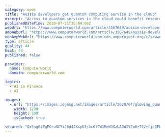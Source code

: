 ```yaml
---
category: news
title: "Aussie developers get quantum computing service in the cloud"
excerpt: "Access to quantum services in the cloud could benefit researchers and developers trying to solve complex problems that a normal computer would either take days to solve or not be able to solve it at all."
publishedDateTime: 2020-07-21T20:04:00Z
webUrl: "https://www.computerworld.com/article/3567649/aussie-developers-get-quantum-computing-service-in-the-cloud.html"
ampWebUrl: "https://www.computerworld.com/article/3567649/aussie-developers-get-quantum-computing-service-in-the-cloud.amp.html"
cdnAmpWebUrl: "https://www-computerworld-com.cdn.ampproject.org/c/s/www.computerworld.com/article/3567649/aussie-developers-get-quantum-computing-service-in-the-cloud.amp.html"
type: article
quality: 44
heat: 44
published: false

provider:
  name: Computerworld
  domain: computerworld.com

topics:
  - AI in Finance
  - AI

images:
  - url: "https://images.idgesg.net/images/article/2020/04/glowing_quantum_processor_by_sakkmesterke_gettyimages-1085981928_2400x1600-100839549-large.jpg"
    width: 1200
    height: 800
    isCached: true

secured: "Qx5ng6tZgEOeuNCYiJ6d4JXxpU3/brGlCW1MeW3XzUA0WIY7u6+72V+fje7EWyqYQg4DtI891vSbR2OOnJuLx3AFjQhKRaHUOBJU6SsesBKiaPZ2Oxcm2JePIRfelv0c6Sqsj/xYKd/7tEI0ywF69HuwV+jWl8K7ZxbBw0hcSngqaGr9FC17v3jDv2OmxgJKyjiEYcYVl8v5p89dIbyyqJp/3dr76hFiUmjXJSwowowwXHqthX5ILoFpyuwYiMHSHu84Zvi4PyNKn8tKnGr5JHIbRHZBp5OnDYMio1BZxRvBadzISVUISbrXNCzdpfb1fALxJ81Wfx4caRQDsbwp8Q==;IxagHr4n2ZLTIQabOPFdGg=="
---
```


